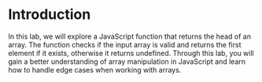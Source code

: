 # Introduction

In this lab, we will explore a JavaScript function that returns the head of an array. The function checks if the input array is valid and returns the first element if it exists, otherwise it returns undefined. Through this lab, you will gain a better understanding of array manipulation in JavaScript and learn how to handle edge cases when working with arrays.
